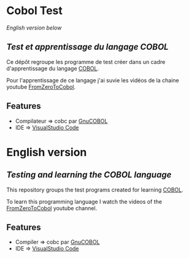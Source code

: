 # Cobol Test

_English version below_

## _Test et apprentissage du langage COBOL_

Ce dépôt regroupe les programme de test créer dans un cadre d'apprentissage du langage [COBOL](https://fr.wikipedia.org/wiki/Cobol).

Pour l'apprentissage de ce langage j'ai suvie les vidéos  de la chaine youtube [FromZeroToCobol](https://www.youtube.com/channel/UCuYwvs4OX0pOWVo5vkVhcMA).

## Features

- Compilateur => cobc par [GnuCOBOL](https://gnucobol.sourceforge.io/)
- IDE => [VisualStudio Code](https://code.visualstudio.com/)

# English version
## _Testing and learning the COBOL language_

This repository groups the test programs created for learning [COBOL](https://fr.wikipedia.org/wiki/Cobol).

To learn this programming language I watch the videos of the [FromZeroToCobol](https://www.youtube.com/channel/UCuYwvs4OX0pOWVo5vkVhcMA) youtube channel.

## Features

- Compiler => cobc par [GnuCOBOL](https://gnucobol.sourceforge.io/)
- IDE => [VisualStudio Code](https://code.visualstudio.com/)
